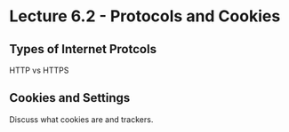 # Lecture 6.2 - Protocols and Cookies

## Types of Internet Protcols
HTTP vs HTTPS

## Cookies and Settings
Discuss what cookies are and trackers.